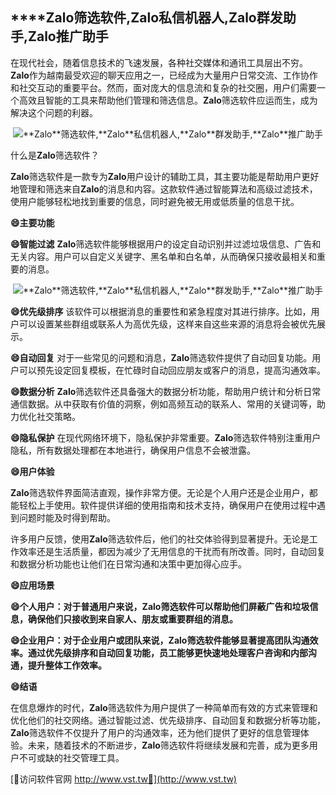 ## ****Zalo**筛选软件,**Zalo**私信机器人,**Zalo**群发助手,**Zalo**推广助手**

在现代社会，随着信息技术的飞速发展，各种社交媒体和通讯工具层出不穷。**Zalo**作为越南最受欢迎的聊天应用之一，已经成为大量用户日常交流、工作协作和社交互动的重要平台。然而，面对庞大的信息流和复杂的社交圈，用户们需要一个高效且智能的工具来帮助他们管理和筛选信息。**Zalo**筛选软件应运而生，成为解决这个问题的利器。

 <center><img src="https://vst.tw/MP4/tuiguang/png/6.png" alt="**Zalo**筛选软件,**Zalo**私信机器人,**Zalo**群发助手,**Zalo**推广助手"></center>

什么是**Zalo**筛选软件？

**Zalo**筛选软件是一款专为**Zalo**用户设计的辅助工具，其主要功能是帮助用户更好地管理和筛选来自**Zalo**的消息和内容。这款软件通过智能算法和高级过滤技术，使用户能够轻松地找到重要的信息，同时避免被无用或低质量的信息干扰。

**😄主要功能**

**😄智能过滤**
**Zalo**筛选软件能够根据用户的设定自动识别并过滤垃圾信息、广告和无关内容。用户可以自定义关键字、黑名单和白名单，从而确保只接收最相关和重要的消息。

 <center><img src="https://vst.tw/MP4/tuiguang/png/8.png" alt="**Zalo**筛选软件,**Zalo**私信机器人,**Zalo**群发助手,**Zalo**推广助手"></center>

**😄优先级排序**
该软件可以根据消息的重要性和紧急程度对其进行排序。比如，用户可以设置某些群组或联系人为高优先级，这样来自这些来源的消息将会被优先展示。

**😄自动回复**
对于一些常见的问题和消息，**Zalo**筛选软件提供了自动回复功能。用户可以预先设定回复模板，在忙碌时自动回应朋友或客户的消息，提高沟通效率。

**😄数据分析**
**Zalo**筛选软件还具备强大的数据分析功能，帮助用户统计和分析日常通信数据。从中获取有价值的洞察，例如高频互动的联系人、常用的关键词等，助力优化社交策略。

**😄隐私保护**
在现代网络环境下，隐私保护非常重要。**Zalo**筛选软件特别注重用户隐私，所有数据处理都在本地进行，确保用户信息不会被泄露。

**😄用户体验**

**Zalo**筛选软件界面简洁直观，操作非常方便。无论是个人用户还是企业用户，都能轻松上手使用。软件提供详细的使用指南和技术支持，确保用户在使用过程中遇到问题时能及时得到帮助。

许多用户反馈，使用**Zalo**筛选软件后，他们的社交体验得到显著提升。无论是工作效率还是生活质量，都因为减少了无用信息的干扰而有所改善。同时，自动回复和数据分析功能也让他们在日常沟通和决策中更加得心应手。

**😄应用场景**

**😄个人用户：对于普通用户来说，**Zalo**筛选软件可以帮助他们屏蔽广告和垃圾信息，确保他们只接收到来自家人、朋友或重要群组的消息。**

**😄企业用户：对于企业用户或团队来说，**Zalo**筛选软件能够显著提高团队沟通效率。通过优先级排序和自动回复功能，员工能够更快速地处理客户咨询和内部沟通，提升整体工作效率。**

**😄结语**

在信息爆炸的时代，**Zalo**筛选软件为用户提供了一种简单而有效的方式来管理和优化他们的社交网络。通过智能过滤、优先级排序、自动回复和数据分析等功能，**Zalo**筛选软件不仅提升了用户的沟通效率，还为他们提供了更好的信息管理体验。未来，随着技术的不断进步，**Zalo**筛选软件将继续发展和完善，成为更多用户不可或缺的社交管理工具。


[👻访问软件官网 http://www.vst.tw👻](http://www.vst.tw)
